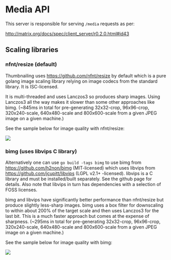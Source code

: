# Media API

This server is responsible for serving `/media` requests as per:

http://matrix.org/docs/spec/client_server/r0.2.0.html#id43

## Scaling libraries

### nfnt/resize (default)

Thumbnailing uses https://github.com/nfnt/resize by default which is a pure golang image scaling library relying on
image codecs from the standard library. It is ISC-licensed.

It is multi-threaded and uses Lanczos3 so produces sharp images. Using Lanczos3 all the way makes it slower than some
other approaches like bimg. (~845ms in total for pre-generating 32x32-crop, 96x96-crop, 320x240-scale, 640x480-scale and
800x600-scale from a given JPEG image on a given machine.)

See the sample below for image quality with nfnt/resize:

![](nfnt-96x96-crop.jpg)

### bimg (uses libvips C library)

Alternatively one can use `go build -tags bimg` to use bimg from https://github.com/h2non/bimg (MIT-licensed) which uses
libvips from https://github.com/jcupitt/libvips (LGPL v2.1+ -licensed). libvips is a C library and must be
installed/built separately. See the github page for details. Also note that libvips in turn has dependencies with a
selection of FOSS licenses.

bimg and libvips have significantly better performance than nfnt/resize but produce slightly less-sharp images. bimg
uses a box filter for downscaling to within about 200% of the target scale and then uses Lanczos3 for the last bit. This
is a much faster approach but comes at the expense of sharpness. (~295ms in total for pre-generating 32x32-crop,
96x96-crop, 320x240-scale, 640x480-scale and 800x600-scale from a given JPEG image on a given machine.)

See the sample below for image quality with bimg:

![](bimg-96x96-crop.jpg)
